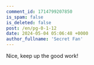 ```yaml
---
comment_id: 1714799207850
is_spam: false
is_deleted: false
post: /en/pg-0-1-12
date: 2024-05-04 05:06:48 +0000
author_fullname: 'Secret Fan'
---
```


Nice, keep up the good work!
